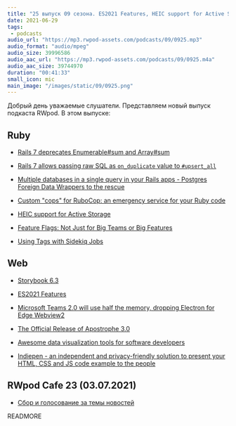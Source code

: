 ```yaml
---
title: "25 выпуск 09 сезона. ES2021 Features, HEIC support for Active Storage, Feature Flags, Apostrophe 3.0 и прочее"
date: 2021-06-29
tags:
 - podcasts
audio_url: "https://mp3.rwpod-assets.com/podcasts/09/0925.mp3"
audio_format: "audio/mpeg"
audio_size: 39996586
audio_aac_url: "https://mp3.rwpod-assets.com/podcasts/09/0925.m4a"
audio_aac_size: 39744970
duration: "00:41:33"
small_icon: mic
main_image: "/images/static/09/0925.png"
---
```


Добрый день уважаемые слушатели. Представляем новый выпуск подкаста RWpod. В этом выпуске:

## Ruby

 - [Rails 7 deprecates Enumerable#sum and Array#sum](https://www.bigbinary.com/blog/rails-7-deprecates-enumerable-sum-and-array-sum)
 - [Rails 7 allows passing raw SQL as `on_duplicate` value to `#upsert_all`](https://blog.saeloun.com/2021/06/23/rails-7-adds-ability-to-provide-raw-sql-as-returning-to-upsert-all)
 - [Multiple databases in a single query in your Rails apps - Postgres Foreign Data Wrappers to the rescue](https://karolgalanciak.com/blog/2021/06/27/using-multiple-databases-in-a-single-query-in-your-rails-app-postgres-foreign-data-wrappers-to-the-rescue/)
 - [Custom "cops" for RuboCop: an emergency service for your Ruby code](https://evilmartians.com/chronicles/custom-cops-for-rubocop-an-emergency-service-for-your-codebase)


 - [HEIC support for Active Storage](https://mariochavez.io/desarrollo/2021/06/22/heic-support-active-storage/)
 - [Feature Flags: Not Just for Big Teams or Big Features](https://www.johnnunemaker.com/feature-flags-for-tiny-bits/)
 - [Using Tags with Sidekiq Jobs](https://www.mikeperham.com/2021/06/23/using-tags-with-sidekiq-jobs/)

## Web

 - [Storybook 6.3](https://storybook.js.org/blog/storybook-6-3/)
 - [ES2021 Features](https://h3manth.com/ES2021/)
 - [Microsoft Teams 2.0 will use half the memory, dropping Electron for Edge Webview2](https://tomtalks.blog/2021/06/microsoft-teams-2-0-will-use-half-the-memory-dropping-electron-for-edge-webview2/)


 - [The Official Release of Apostrophe 3.0](https://apostrophecms.com/blog/apostrophe-3-release)
 - [Awesome data visualization tools for software developers](https://awesome.cube.dev/)
 - [Indiepen - an independent and privacy-friendly solution to present your HTML, CSS and JS code example to the people](https://github.com/yetanother-blog/indiepen/)

## RWpod Cafe 23 (03.07.2021)

 - [Сбор и голосование за темы новостей](https://github.com/rwpod/cafe-discussions/discussions/8)


READMORE
